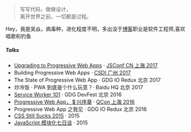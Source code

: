 > 写写代码，做做设计，  
> 离开世界之前，一切都是过程。

Hey，我是吴焱，病毒种，进化程度不明，多出没于[博客](https://yJustin.top)职业是软件工程师,喜欢唱歌和钓鱼


##### Talks

- [Upgrading to Progressive Web Apps][9] · [JSConf CN 上海 2017](http://2017.jsconf.cn/)
- Building Progressive Web Apps · [CSDI 广州 2017](http://www.csdisummit.com/)
- The State of Progressive Web App · GDG IO Redux 北京 2017
- 炒冷饭 · PWA 到底是个什么玩意？· Baidu HQ 北京 2017
- [Service Worker 101][5] · GDG DevFest 北京 2016
- [Progressive Web App，复兴序章][4] · [QCon 上海 2016](http://2016.qconshanghai.com/presentation/3111)
- Progressive Web App 之我见 · GDG IO Redux 北京 2016
- [CSS Still Sucks 2015][2] · 2015
- [JavaScript 模块化七日谈][1] · 2015

[1]: //yJustin.top/2015/07/09/js-module-7day/
[2]: //yJustin.top/2015/12/28/css-sucks-2015/
[3]: //yJustin.top/2016/06/05/pwa-in-my-pov/
[4]: //yJustin.top/2016/10/20/pwa-qcon2016/
[5]: //yJustin.top/2016/11/20/sw-101-gdgdf/
[6]: https://yanshuo.io/assets/player/?deck=58ac8598b123db0067292f92 "PWA Rehashing"
[7]: https://yanshuo.io/assets/player/?deck=593ad6fbfe88c2006a0a0d6d "The State of PWA"
[8]: https://yanshuo.io/assets/player/?deck=594d673d570c357d0698a950 "Building PWA"
[9]: //yJustin.top/jsconfcn2017/
